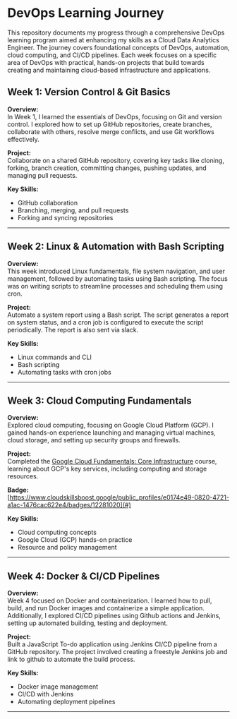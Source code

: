 # DevOps Learning Journey

This repository documents my progress through a comprehensive DevOps learning program aimed at enhancing my skills as a Cloud Data Analytics Engineer. The journey covers foundational concepts of DevOps, automation, cloud computing, and CI/CD pipelines. Each week focuses on a specific area of DevOps with practical, hands-on projects that build towards creating and maintaining cloud-based infrastructure and applications.

## Week 1: Version Control & Git Basics

**Overview:**  
In Week 1, I learned the essentials of DevOps, focusing on Git and version control. I explored how to set up GitHub repositories, create branches, collaborate with others, resolve merge conflicts, and use Git workflows effectively.

**Project:**  
Collaborate on a shared GitHub repository, covering key tasks like cloning, forking, branch creation, committing changes, pushing updates, and managing pull requests.

**Key Skills:**
- GitHub collaboration
- Branching, merging, and pull requests
- Forking and syncing repositories

---

## Week 2: Linux & Automation with Bash Scripting

**Overview:**  
This week introduced Linux fundamentals, file system navigation, and user management, followed by automating tasks using Bash scripting. The focus was on writing scripts to streamline processes and scheduling them using cron.

**Project:**  
Automate a system report using a Bash script. The script generates a report on system status, and a cron job is configured to execute the script periodically. The report is also sent via slack.

**Key Skills:**
- Linux commands and CLI
- Bash scripting
- Automating tasks with cron jobs

---

## Week 3: Cloud Computing Fundamentals

**Overview:**  
Explored cloud computing, focusing on Google Cloud Platform (GCP). I gained hands-on experience launching and managing virtual machines, cloud storage, and setting up security groups and firewalls.

**Project:**  
Completed the [Google Cloud Fundamentals: Core Infrastructure](#) course, learning about GCP's key services, including computing and storage resources.

**Badge:**  
[https://www.cloudskillsboost.google/public_profiles/e0174e49-0820-4721-a1ac-1476cac622e4/badges/12281020](#)

**Key Skills:**
- Cloud computing concepts
- Google Cloud (GCP) hands-on practice
- Resource and policy management

---

## Week 4: Docker & CI/CD Pipelines

**Overview:**  
Week 4 focused on Docker and containerization. I learned how to pull, build, and run Docker images and containerize a simple application. Additionally, I explored CI/CD pipelines using Github actions and Jenkins, setting up automated building, testing and deployment.

**Project:**  
Built a JavaScript To-do application using Jenkins CI/CD pipeline from a GitHub repository. The project involved creating a freestyle Jenkins job and link to github to automate the build process.

**Key Skills:**
- Docker image management
- CI/CD with Jenkins
- Automating deployment pipelines

---


